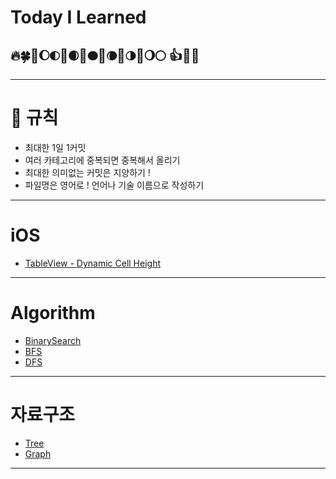 # Today I Learned

## 🔥🍀🌟🌔🌓📕🌒📔🌑📗🌘📙🌗📘🌖🌕 👍👋🎵

---

# 🍁  규칙

- 최대한 1일 1커밋
- 여러 카테고리에 중복되면 중복해서 올리기
- 최대한 의미없는 커밋은 지양하기 !
- 파일명은 영어로 ! 언어나 기술 이름으로 작성하기

---

# iOS

- [TableView - Dynamic Cell Height](https://github.com/leesoongin/TIL/blob/main/iOS/TableView.md)

---

# Algorithm

- [BinarySearch](https://github.com/leesoongin/TIL/blob/main/Algorithm/%E1%84%8B%E1%85%B5%E1%84%8C%E1%85%B5%E1%86%AB%E1%84%90%E1%85%A1%E1%86%B7%E1%84%89%E1%85%A2%E1%86%A8.md)
- [BFS](https://github.com/leesoongin/TIL/blob/main/Algorithm/BFS%20(%E1%84%82%E1%85%A5%E1%84%87%E1%85%B5%20%E1%84%8B%E1%85%AE%E1%84%89%E1%85%A5%E1%86%AB%20%E1%84%90%E1%85%A1%E1%86%B7%E1%84%89%E1%85%A2%E1%86%A8).md)
- [DFS](https://github.com/leesoongin/TIL/blob/main/Algorithm/DFS%20(%E1%84%80%E1%85%B5%E1%87%81%E1%84%8B%E1%85%B5%20%E1%84%8B%E1%85%AE%E1%84%89%E1%85%A5%E1%86%AB%20%E1%84%90%E1%85%A1%E1%86%B7%E1%84%89%E1%85%A2%E1%86%A8).md)
---

# 자료구조

- [Tree](https://github.com/leesoongin/TIL/blob/main/%EC%9E%90%EB%A3%8C%EA%B5%AC%EC%A1%B0/Tree.md)
- [Graph](https://github.com/leesoongin/TIL/blob/main/%EC%9E%90%EB%A3%8C%EA%B5%AC%EC%A1%B0/Graph.md)

---
